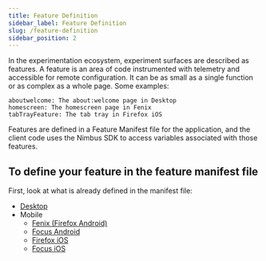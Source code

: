 ```yaml
---
title: Feature Definition
sidebar_label: Feature Definition
slug: /feature-definition
sidebar_position: 2
---
```


In the experimentation ecosystem, experiment surfaces are described as features. A feature is an area of code instrumented with telemetry and accessible for remote configuration. It can be as small as a single function or as complex as a whole page. Some examples:

    aboutwelcome: The about:welcome page in Desktop
    homescreen: The homescreen page in Fenix
    tabTrayFeature: The tab tray in Firefox iOS


Features are defined in a Feature Manifest file for the application, and the client code uses the Nimbus SDK to access variables associated with those features.

## To define your feature in the feature manifest file
First, look at what is already defined in the manifest file:
* [Desktop](https://searchfox.org/mozilla-central/source/toolkit/components/nimbus/FeatureManifest.yaml)
* Mobile
    * [Fenix (Firefox Android)](https://github.com/mozilla-mobile/firefox-android/blob/main/fenix/app/nimbus.fml.yaml)
    * [Focus Android](https://github.com/mozilla-mobile/firefox-android/blob/main/focus-android/app/nimbus.fml.yaml)
    * [Firefox iOS](https://github.com/mozilla-mobile/firefox-ios/blob/main/nimbus.fml.yaml)
    * [Focus iOS](https://github.com/mozilla-mobile/focus-ios/blob/main/nimbus.fml.yaml)

